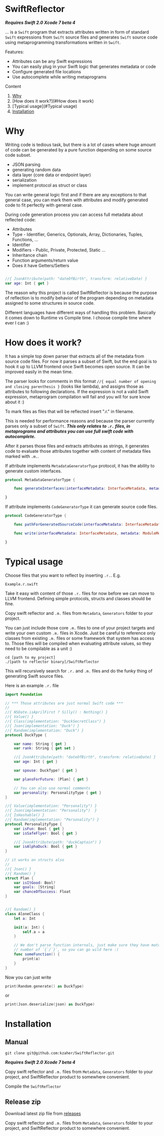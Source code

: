 SwiftReflector
==============

***Requires Swift 2.0 Xcode 7 beta 4***

... is a `Swift` program that extracts attributes written in form of standard `Swift` expressions from `Swift` source files and generates `Swift` source code using metaprogramming transformations written in `Swift`.

Features:

* Attributes can be any Swift expressions
* You can easily plug in your Swift logic that generates metadata or code
* Configure generated file locations
* Use autocomplete while writing metaprograms

Content

1. [Why](#Why)
1. [How does it work?](#How does it work)
1. [Typical usage](#Typical usage)
1. [Installation](#Installation)

# Why

Writing code is tedious task, but there is a lot of cases where huge amount of code can be generated by a pure function depending on some source code subset.

* JSON parsing
* generating random data
* data layer (core data or endpoint layer)
* serialization
* implement protocol as struct or class

You can write general logic first and if there are any exceptions to that general case, you can mark them with attributes and modify generated code to fit perfectly with general case.

During code generation process you can access full metadata about reflected code:

* Attributes
* Type - Identifier, Generics, Optionals, Array, Dictionaries, Tuples, Functions, ...
* Identifier
* Modifiers - Public, Private, Protected, Static ...
* Inheritance chain
* Function arguments/return value
* Does it have Getters/Setters

```swift

//{ JsonAttribute(path: "dateOfBirth", transform: relativeDate) }
var age: Int { get }

```

The reason why this project is called SwiftReflector is because the purpose of reflection is to modify behavior of the program depending on metadata assigned to some structures in source code.

Different languages have different ways of handling this problem. Basically it comes down to Runtime vs Compile time. I choose compile time where ever I can :)

# How does it work?

It has a simple top down parser that extracts all of the metadata from source code files. For now it parses a subset of Swift, but the end goal is to hook it up to LLVM frontend once Swift becomes open source. It can be improved easily in the mean time.

The parser looks for comments in this format `//{ equal number of opening and closing parenthesis }` (looks like lambda), and assigns those as attributes to following declarations. If the expression is not a valid Swift expression, metaprogram compilation will fail and you will for sure know about it :)

To mark files as files that will be reflected insert ".r." in filename.

This is needed for performance reasons and because the parser currently parses only a subset of `Swift`. ***This only relates to `.r.` files, in metaprograms and attributes you can use full swift code with autocomplete.***

After it parses those files and extracts attributes as strings, it generates code to evaluate those attributes together with content of metadata files marked with `.m.`.

If attribute implements `MetadataGeneratorType` protocol, it has the ability to generate custom interfaces.

```swift
protocol MetadataGeneratorType {

    func generateInterfaces(interfaceMetadata: InterfaceMetadata, metadata: ModuleMetadataType) -> [InterfaceMetadata]

}
```

If attribute implements `CodeGeneratorType` it can generate source code files.

```swift
protocol CodeGeneratorType {

    func pathForGeneratedSourceCode(interfaceMetadata: InterfaceMetadata, metadata: ModuleMetadataType) -> String

    func write(interfaceMetadata: InterfaceMetadata, metadata: ModuleMetadataType, file: NSFileHandle)

}
```

# Typical usage

Choose files that you want to reflect by inserting `.r.`. E.g.

```
Example.r.swift
```

Take it easy with content of those `.r.` files for now before we can move to LLVM frontend. Defining simple protocols, structs and classes should be fine.

Copy swift reflector and `.m.` files from `Metadata`, `Generators` folder to your project.

You can just include those core `.m.` files to one of your project targets and write your own custom `.m.` files in Xcode. Just be careful to reference only classes from existing `.m.` files or some framework that system has access to. Those files will be compiled when evaluating attribute values, so they need to be compilable as a unit :)

```
cd [path to my project]
./[path to reflector binary]/SwiftReflector
```

This will recursively search for `.r.` and `.m.` files and do the funky thing of generating Swift source files.

Here is an example `.r.` file

```swift
import Foundation

// *** Those attributes are just normal Swift code ***
//
//{ NSDate.isAprilFirst ? Silly() : Nothing() }
//{ Value() }
//{ Class(implementation: "DuckSecretClass") }
//{ Json(implementation: "Duck") }
//{ Random(implementation: "Duck") }
protocol DuckType {

    var name: String { get }
    var rank: String { get set }

    //{ JsonAttribute(path: "dateOfBirth", transform: relativeDate) }
    var age: Int { get }

    var spouse: DuckType? { get }

    var plansForFuture: [Plan] { get }

    // You can also use normal comments
    var personality: PersonalityType { get }
}

//{ Value(implementation: "Personality") }
//{ Json(implementation: "Personality")  }
//{ IsHashable() }
//{ Random(implementation: "Personality") }
protocol PersonalityType {
    var isFun: Bool { get }
    var isSafeFlyer: Bool { get }

    //{ JsonAttribute(path: "duckCaptain") }
    var isAlphaDuck: Bool { get }
}

// it works on structs also
//
//{ Json() }
//{ Random() }
struct Plan {
    var isItGood: Bool?
    var goals: [String]
    var chanceOfSuccess: Float
}


//{ Random() }
class AloneClass {
    let a: Int

    init(a: Int) {
        self.a = a
    }

    // We don't parse function internals, just make sure they have matching
    // number of `{`/`}`, so you can go wild here :)
    func someFunction() {
        print(a)
    }
}
```

Now you can just write

```swift
print(Random.generate() as DuckType)
```

or

```swift
print(Json.deserialize(json) as DuckType)
```


# Installation

## Manual


```
git clone git@github.com:kzaher/SwiftReflector.git
```

***Requires Swift 2.0 Xcode 7 beta 4***

Copy swift reflector and `.m.` files from `Metadata`, `Generators` folder to your project, and SwiftReflector product to somewhere convenient.

Compile the `SwiftReflector`

## Release zip

Download latest zip file from [releases](https://github.com/kzaher/SwiftReflector/releases)

Copy swift reflector and `.m.` files from `Metadata`, `Generators` folder to your project, and SwiftReflector product to somewhere convenient.
